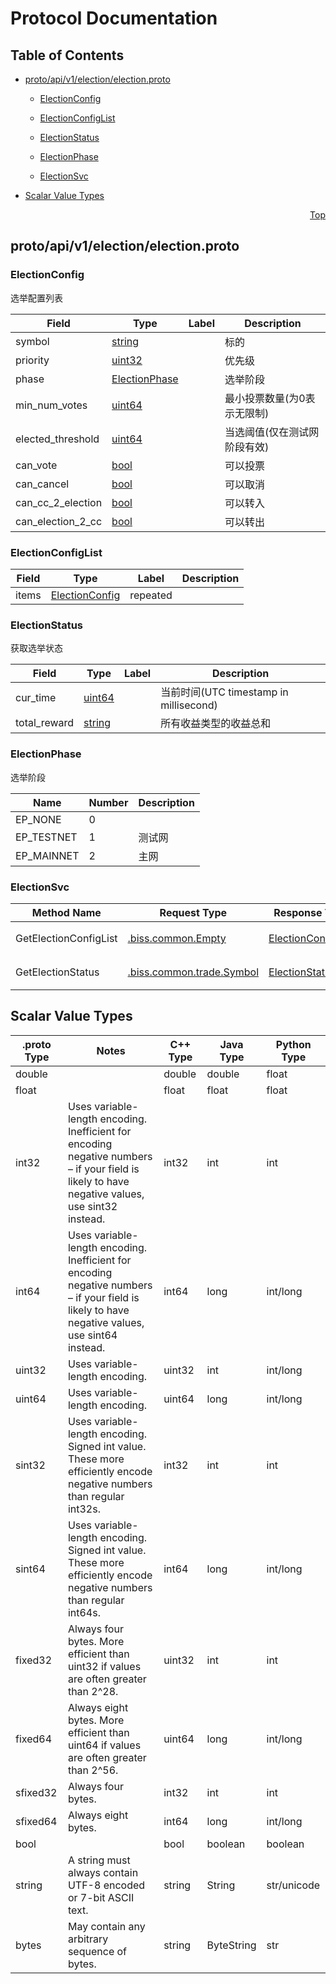 # Protocol Documentation
<a name="top"></a>

## Table of Contents

- [proto/api/v1/election/election.proto](#proto/api/v1/election/election.proto)
    - [ElectionConfig](#biss.api.v1.election.ElectionConfig)
    - [ElectionConfigList](#biss.api.v1.election.ElectionConfigList)
    - [ElectionStatus](#biss.api.v1.election.ElectionStatus)
  
    - [ElectionPhase](#biss.api.v1.election.ElectionPhase)
  
  
    - [ElectionSvc](#biss.api.v1.election.ElectionSvc)
  

- [Scalar Value Types](#scalar-value-types)



<a name="proto/api/v1/election/election.proto"></a>
<p align="right"><a href="#top">Top</a></p>

## proto/api/v1/election/election.proto



<a name="biss.api.v1.election.ElectionConfig"></a>

### ElectionConfig
选举配置列表


| Field | Type | Label | Description |
| ----- | ---- | ----- | ----------- |
| symbol | [string](#string) |  | 标的 |
| priority | [uint32](#uint32) |  | 优先级 |
| phase | [ElectionPhase](#biss.api.v1.election.ElectionPhase) |  | 选举阶段 |
| min_num_votes | [uint64](#uint64) |  | 最小投票数量(为0表示无限制) |
| elected_threshold | [uint64](#uint64) |  | 当选阈值(仅在测试网阶段有效) |
| can_vote | [bool](#bool) |  | 可以投票 |
| can_cancel | [bool](#bool) |  | 可以取消 |
| can_cc_2_election | [bool](#bool) |  | 可以转入 |
| can_election_2_cc | [bool](#bool) |  | 可以转出 |






<a name="biss.api.v1.election.ElectionConfigList"></a>

### ElectionConfigList



| Field | Type | Label | Description |
| ----- | ---- | ----- | ----------- |
| items | [ElectionConfig](#biss.api.v1.election.ElectionConfig) | repeated |  |






<a name="biss.api.v1.election.ElectionStatus"></a>

### ElectionStatus
获取选举状态


| Field | Type | Label | Description |
| ----- | ---- | ----- | ----------- |
| cur_time | [uint64](#uint64) |  | 当前时间(UTC timestamp in millisecond) |
| total_reward | [string](#string) |  | 所有收益类型的收益总和 |





 


<a name="biss.api.v1.election.ElectionPhase"></a>

### ElectionPhase
选举阶段

| Name | Number | Description |
| ---- | ------ | ----------- |
| EP_NONE | 0 |  |
| EP_TESTNET | 1 | 测试网 |
| EP_MAINNET | 2 | 主网 |


 

 


<a name="biss.api.v1.election.ElectionSvc"></a>

### ElectionSvc


| Method Name | Request Type | Response Type | Description |
| ----------- | ------------ | ------------- | ------------|
| GetElectionConfigList | [.biss.common.Empty](#biss.common.Empty) | [ElectionConfigList](#biss.api.v1.election.ElectionConfigList) | 获取选举配置列表 |
| GetElectionStatus | [.biss.common.trade.Symbol](#biss.common.trade.Symbol) | [ElectionStatus](#biss.api.v1.election.ElectionStatus) | 获取选举状态 |

 



## Scalar Value Types

| .proto Type | Notes | C++ Type | Java Type | Python Type |
| ----------- | ----- | -------- | --------- | ----------- |
| <a name="double" /> double |  | double | double | float |
| <a name="float" /> float |  | float | float | float |
| <a name="int32" /> int32 | Uses variable-length encoding. Inefficient for encoding negative numbers – if your field is likely to have negative values, use sint32 instead. | int32 | int | int |
| <a name="int64" /> int64 | Uses variable-length encoding. Inefficient for encoding negative numbers – if your field is likely to have negative values, use sint64 instead. | int64 | long | int/long |
| <a name="uint32" /> uint32 | Uses variable-length encoding. | uint32 | int | int/long |
| <a name="uint64" /> uint64 | Uses variable-length encoding. | uint64 | long | int/long |
| <a name="sint32" /> sint32 | Uses variable-length encoding. Signed int value. These more efficiently encode negative numbers than regular int32s. | int32 | int | int |
| <a name="sint64" /> sint64 | Uses variable-length encoding. Signed int value. These more efficiently encode negative numbers than regular int64s. | int64 | long | int/long |
| <a name="fixed32" /> fixed32 | Always four bytes. More efficient than uint32 if values are often greater than 2^28. | uint32 | int | int |
| <a name="fixed64" /> fixed64 | Always eight bytes. More efficient than uint64 if values are often greater than 2^56. | uint64 | long | int/long |
| <a name="sfixed32" /> sfixed32 | Always four bytes. | int32 | int | int |
| <a name="sfixed64" /> sfixed64 | Always eight bytes. | int64 | long | int/long |
| <a name="bool" /> bool |  | bool | boolean | boolean |
| <a name="string" /> string | A string must always contain UTF-8 encoded or 7-bit ASCII text. | string | String | str/unicode |
| <a name="bytes" /> bytes | May contain any arbitrary sequence of bytes. | string | ByteString | str |

